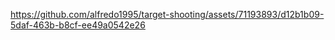 https://github.com/alfredo1995/target-shooting/assets/71193893/d12b1b09-5daf-463b-b8cf-ee49a0542e26

 
